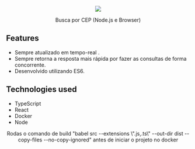 <p align="center">
  <img src="http://piskel-imgstore-b.appspot.com/img/d580e96e-bd8a-11e6-b157-9949cad4d609.gif">
</p>

<p align="center">
  Busca por CEP  (Node.js e Browser)
</p>

## Features

- Sempre atualizado em tempo-real .
- Sempre retorna a resposta mais rápida por fazer as consultas de forma concorrente.
- Desenvolvido utilizando ES6.

## Technologies used

- TypeScript
- React
- Docker
- Node

<p align="center">
Rodas o comando de build  "babel src --extensions \".js,.ts\" --out-dir dist --copy-files --no-copy-ignored" antes de iniciar o projeto no docker
</p>
